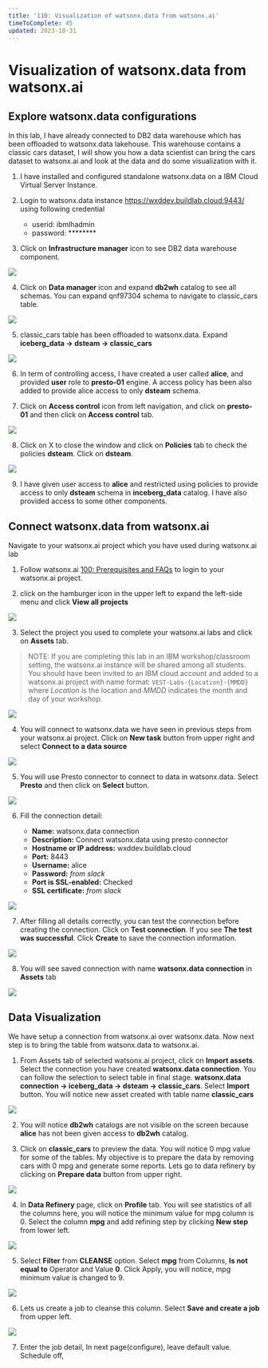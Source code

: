 ```yaml
---
title: '110: Visualization of watsonx.data from watsonx.ai'
timeToComplete: 45
updated: 2023-10-31
---
```

# Visualization of watsonx.data from watsonx.ai

## Explore watsonx.data configurations

In this lab, I have already connected to DB2 data warehouse which has been offloaded to watsonx.data lakehouse. This warehouse contains a classic cars dataset, I will show you how a data scientist can bring the cars dataset to  watsonx.ai and look at the data and do some visualization with it. 

1. I have installed and configured standalone watsonx.data on a IBM Cloud Virtual Server Instance.

2. Login to watsonx.data instance https://wxddev.buildlab.cloud:9443/ using following credential
    - userid:   ibmlhadmin
    - password: ********

3. Click on **Infrastructure manager** icon to see DB2 data warehouse component.

  ![](./images/110/infra-mgr.png)

4. Click on **Data manager** icon and expand **db2wh** catalog to see all schemas. You can expand qnf97304 schema to navigate to classic_cars table. 

  ![](./images/110/data-mgr.png)

5. classic_cars table has been offloaded to watsonx.data. Expand **iceberg_data -> dsteam -> classic_cars**
 
  ![](./images/110/data-mgr-iceberg.png)

6. In term of controlling access, I have created a user called **alice**, and provided **user** role to **presto-01** engine. A access policy has been also added to provide alice access to only **dsteam** schema. 

7. Click on **Access control** icon from left navigation, and click on **presto-01** and then click on **Access control** tab. 

  ![](./images/110/access-ctrl.png)

8. Click on X to close the window and click on **Policies** tab to check the policies **dsteam**. Click on **dsteam**. 

  ![](./images/110/access-ctrl-policies.png)

9. I have given user access to **alice** and restricted using policies to provide access to only **dsteam** schema in **inceberg_data** catalog. I have also provided access to some other components. 

## Connect watsonx.data from watsonx.ai

Navigate to your watsonx.ai project which you have used during watsonx.ai lab

1. Follow watsonx.ai [100: Prerequisites and FAQs](/watsonx/watsonxai/100) to login to your watsonx.ai project.

2. click on the hamburger icon in the upper left to expand the left-side menu and click **View all projects**

  ![](./images/110/wx.ai.png)

3. Select the project you used to complete your watsonx.ai labs and click on **Assets** tab.

> NOTE: If you are completing this lab in an IBM workshop/classroom setting, the watsonx.ai instance will be shared among all students. You should have been invited to an IBM cloud account and added to a watsonx.ai project with name format: `VEST-Labs-{Location}-{MMDD}` where _Location_ is the location and _MMDD_ indicates the month and day of your workshop.

  ![](./images/110/wx.ai.project.assets.png)

4. You will connect to watsonx.data we have seen in previous steps from your watsonx.ai project. Click on **New task** button from upper right and select **Connect to a data source**

  ![](./images/110/wx.ai.connect.png)

5. You will use Presto connector to connect to data in watsonx.data. Select **Presto** and then click on **Select** button.

  ![](./images/110/wx.ai.connect.presto.png)

6. Fill the connection detail:

   - **Name:**                    watsonx.data connection
   - **Description:**             Connect watsonx.data using presto connector
   - **Hostname or IP address:**  wxddev.buildlab.cloud
   - **Port:**                    8443
   - **Username:**                alice
   - **Password:**                *from slack*
   - **Port is SSL-enabled:**     Checked
   - **SSL certificate:**         *from slack*

  ![](./images/110/wx.ai.connect.presto-detail.png)

7. After filling all details correctly, you can test the connection before creating the connection. Click on **Test connection**. If you see **The test was successful**. Click **Create** to save the connection information.

  ![](./images/110/wx.ai.connect.presto-test.png)

8. You will see saved connection with name **watsonx.data connection** in **Assets** tab

  ![](./images/110/wx.ai.connect.presto-save.png)


## Data Visualization

We have setup a connection from watsonx.ai over watsonx.data. Now next step is to bring the table from watsonx.data to watsonx.ai.

1. From Assets tab of selected watsonx.ai project, click on **Import assets**. Select the connection you have created **watsonx.data connection**. You can follow the selection to select table in final stage. **watsonx.data connection -> iceberg_data -> dsteam -> classic_cars**. Select **Import** button. You will notice new asset created with table name **classic_cars**

  ![](./images/110/import-asset.png)

2. You will notice **db2wh** catalogs are not visible on the screen because **alice** has not been given access to **db2wh** catalog.

3. Click on **classic_cars** to preview the data. You will notice 0 mpg value for some of the tables. My objective is to prepare the data by removing cars with 0 mpg and generate some reports. Lets go to data refinery by clicking on **Prepare data** button from upper right. 

  ![](./images/110/import-asset-preview.png)

4. In **Data Refinery** page, click on **Profile** tab. You will see statistics of all the columns here, you will notice the minimum value for mpg column is 0. Select the column **mpg** and add refining step by clicking **New step** from lower left.

  ![](./images/110/import-asset-data-refinery.png)

5. Select **Filter** from **CLEANSE** option. Select **mpg** from Columns, **Is not equal to** Operator and Value **0**. Click Apply, you will notice, mpg minimum value is changed to 9.  

  ![](./images/110/import-asset-data-refinery-filter.png)

6. Lets us create a job to cleanse this column. Select **Save and create a job** from upper left. 

  ![](./images/110/import-asset-data-refinery-job.png)

7. Enter the job detail, In next page(configure), leave default value. Schedule off, 
